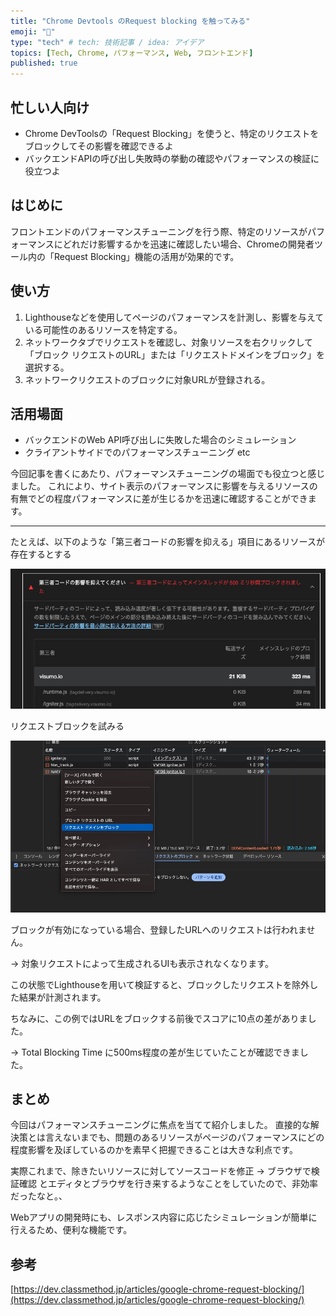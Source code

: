```yaml
---
title: "Chrome Devtools のRequest blocking を触ってみる"
emoji: "🤖"
type: "tech" # tech: 技術記事 / idea: アイデア
topics: [Tech, Chrome, パフォーマンス, Web, フロントエンド]
published: true
---
```


## 忙しい人向け

- Chrome DevToolsの「Request Blocking」を使うと、特定のリクエストをブロックしてその影響を確認できるよ
- バックエンドAPIの呼び出し失敗時の挙動の確認やパフォーマンスの検証に役立つよ

## はじめに

フロントエンドのパフォーマンスチューニングを行う際、特定のリソースがパフォーマンスにどれだけ影響するかを迅速に確認したい場合、Chromeの開発者ツール内の「Request Blocking」機能の活用が効果的です。

## 使い方

1. Lighthouseなどを使用してページのパフォーマンスを計測し、影響を与えている可能性のあるリソースを特定する。
2. ネットワークタブでリクエストを確認し、対象リソースを右クリックして「ブロック リクエストのURL」または「リクエストドメインをブロック」を選択する。
3. ネットワークリクエストのブロックに対象URLが登録される。

## 活用場面

- バックエンドのWeb API呼び出しに失敗した場合のシミュレーション
- クライアントサイドでのパフォーマンスチューニング
etc

今回記事を書くにあたり、パフォーマンスチューニングの場面でも役立つと感じました。
これにより、サイト表示のパフォーマンスに影響を与えるリソースの有無でどの程度パフォーマンスに差が生じるかを迅速に確認することができます。

---

たとえば、以下のような「第三者コードの影響を抑える」項目にあるリソースが存在するとする

![第三者コードの影響を抑えてください 結果](/images/240410.jpg)

リクエストブロックを試みる

![alt text](/images/240410_02.jpg)

ブロックが有効になっている場合、登録したURLへのリクエストは行われません。

-> 対象リクエストによって生成されるUIも表示されなくなります。

この状態でLighthouseを用いて検証すると、ブロックしたリクエストを除外した結果が計測されます。

ちなみに、この例ではURLをブロックする前後でスコアに10点の差がありました。

-> Total Blocking Time に500ms程度の差が生じていたことが確認できました。

## まとめ

今回はパフォーマンスチューニングに焦点を当てて紹介しました。
直接的な解決策とは言えないまでも、問題のあるリソースがページのパフォーマンスにどの程度影響を及ぼしているのかを素早く把握できることは大きな利点です。

実際これまで、除きたいリソースに対してソースコードを修正 -> ブラウザで検証確認 とエディタとブラウザを行き来するようなことをしていたので、非効率だったなと。、

Webアプリの開発時にも、レスポンス内容に応じたシミュレーションが簡単に行えるため、便利な機能です。

## 参考

[https://dev.classmethod.jp/articles/google-chrome-request-blocking/](https://dev.classmethod.jp/articles/google-chrome-request-blocking/)

